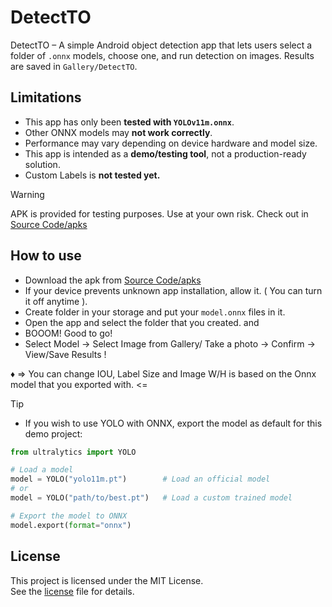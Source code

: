 # DetectTO


DetectTO – A simple Android object detection app that lets users select a folder of `.onnx` models, choose one, and run detection on images. Results are saved in `Gallery/DetectTO`.

## Limitations

- This app has only been **tested with `YOLOv11m.onnx`**.  
- Other ONNX models may **not work correctly**.  
- Performance may vary depending on device hardware and model size.  
- This app is intended as a **demo/testing tool**, not a production-ready solution.
- Custom Labels is **not tested yet.**

> [!Warning]
> APK is provided for testing purposes. Use at your own risk. Check out in [Source Code/apks](https://github.com/John-Da/DetectTO/tree/main/source_codes/apks)

## How to use
- Download the apk from [Source Code/apks](https://github.com/John-Da/DetectTO/tree/main/source_codes/apks)
- If your device prevents unknown app installation, allow it. ( You can turn it off anytime ).
- Create folder in your storage and put your `model.onnx` files in it.
- Open the app and select the folder that you created. and
- BOOOM! Good to go!
- Select Model -> Select Image from Gallery/ Take a photo -> Confirm -> View/Save Results !
  
♦️ => You can change IOU, Label Size and Image W/H is based on the Onnx model that you exported with. <=

> [!Tip]
> - If you wish to use YOLO with ONNX, export the model as default for this demo project:
>
> ```python
> from ultralytics import YOLO
> 
> # Load a model
> model = YOLO("yolo11m.pt")        # Load an official model
> # or
> model = YOLO("path/to/best.pt")   # Load a custom trained model
> 
> # Export the model to ONNX
> model.export(format="onnx")
> ```

## License

This project is licensed under the MIT License.  
See the [license](https://github.com/John-Da/DetectTO/blob/main/LICENSE) file for details.

